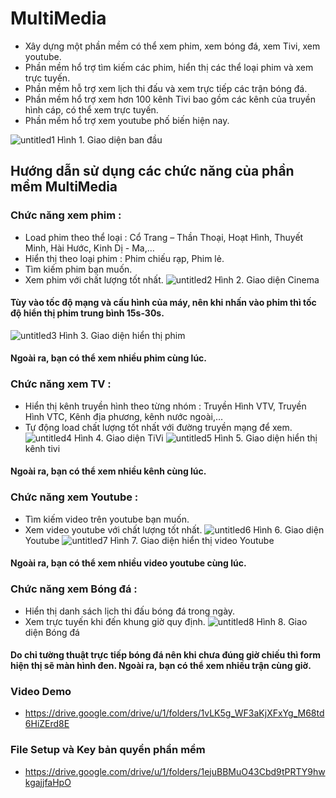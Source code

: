 # MultiMedia
-	Xây dựng một phần mềm có thể xem phim, xem bóng đá, xem Tivi, xem youtube.
-	Phần mềm hổ trợ tìm kiếm các phim, hiển thị các thể loại phim và xem trực tuyến.
-	Phần mềm hỗ trợ xem lịch thi đấu và xem trực tiếp các trận bóng đá.
-	Phần mềm hổ trợ xem hơn 100 kênh Tivi bao gồm các kênh của truyền hình cáp, có thể xem trực tuyến.
-	Phần mềm hổ trợ xem youtube phố biến hiện nay.

![untitled1](https://user-images.githubusercontent.com/45101536/50521437-4c502a00-0af8-11e9-8ad7-b332cb9ec691.png)
Hình 1. Giao diện ban đầu
## Hướng dẫn sử dụng các chức năng của phần mềm MultiMedia
### Chức năng xem phim :
* Load phim theo thể loại : Cổ Trang – Thần Thoại, Hoạt Hình, Thuyết Minh, Hài Hước, Kinh Dị - Ma,…
* Hiển thị theo loại phim : Phim chiếu rạp, Phim lẻ.
* Tìm kiếm phim bạn muốn.
* Xem phim với chất lượng tốt nhất.
![untitled2](https://user-images.githubusercontent.com/45101536/50521571-e7e19a80-0af8-11e9-9adf-014daebbe4dc.png)
Hình 2. Giao diện Cinema
#### Tùy vào tốc độ mạng và cấu hình của máy, nên khi nhấn vào phim thì tốc độ hiển thị phim trung bình 15s-30s.
![untitled3](https://user-images.githubusercontent.com/45101536/50521765-cdf48780-0af9-11e9-83f9-f2f89f72ab21.png)
Hình 3. Giao diện hiển thị phim
#### Ngoài ra, bạn có thể xem nhiều phim cùng lúc.
### Chức năng xem TV :
* Hiển thị kênh truyền hình theo từng nhóm : Truyền Hình VTV, Truyền Hình VTC, Kênh địa phương, kênh nước ngoài,…
* Tự động load chất lượng tốt nhất với đường truyền mạng để xem.
![untitled4](https://user-images.githubusercontent.com/45101536/50523257-abff0300-0b01-11e9-976c-ee22a2f225f1.png)
Hình 4. Giao diện TiVi
![untitled5](https://user-images.githubusercontent.com/45101536/50522000-43ad2300-0afb-11e9-8c7f-751a35a3edc5.png)
Hình 5. Giao diện hiển thị kênh tivi
#### Ngoài ra, bạn có thể xem nhiều kênh cùng lúc.
### Chức năng xem Youtube :
* Tìm kiếm video trên youtube bạn muốn.
* Xem video youtube với chất lượng tốt nhất.
![untitled6](https://user-images.githubusercontent.com/45101536/50522775-3d20aa80-0aff-11e9-956d-505ab12de7c6.png)
Hình 6. Giao diện Youtube
![untitled7](https://user-images.githubusercontent.com/45101536/50522889-d6e85780-0aff-11e9-9381-2025d61e00af.png)
Hình 7. Giao diện hiển thị video Youtube
#### Ngoài ra, bạn có thể xem nhiều video youtube cùng lúc.
### Chức năng xem Bóng đá :
* Hiển thị danh sách lịch thi đấu bóng đá trong ngày.
* Xem trực tuyến khi đến khung giờ quy định.
![untitled8](https://user-images.githubusercontent.com/45101536/50522941-1c0c8980-0b00-11e9-8908-0c756b8271ca.png)
Hình 8. Giao diện Bóng đá
#### Do chỉ tường thuật trực tiếp bóng đá nên khi chưa đúng giờ chiếu thì form hiện thị sẽ màn hình đen. Ngoài ra, bạn có thể xem nhiều trận cùng giờ.

### Video Demo
* https://drive.google.com/drive/u/1/folders/1vLK5g_WF3aKjXFxYg_M68td6HiZErd8E
### File Setup và Key bản quyền phần mềm
* https://drive.google.com/drive/u/1/folders/1ejuBBMuO43Cbd9tPRTY9hwkgajjfaHpO
